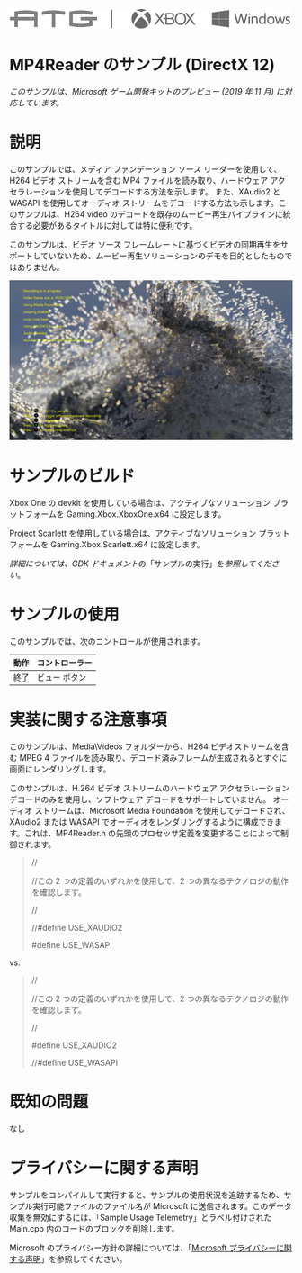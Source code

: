   ![](./media/image1.png)

#   MP4Reader のサンプル (DirectX 12)

*このサンプルは、Microsoft ゲーム開発キットのプレビュー (2019 年 11 月)
に対応しています。*

# 

# 説明

このサンプルでは、メディア ファンデーション ソース
リーダーを使用して、H264 ビデオ ストリームを含む MP4
ファイルを読み取り、ハードウェア
アクセラレーションを使用してデコードする方法を示します。 また、XAudio2
と WASAPI を使用してオーディオ
ストリームをデコードする方法も示します。このサンプルは、H264 video
のデコードを既存のムービー再生パイプラインに統合する必要があるタイトルに対しては特に便利です。

このサンプルは、ビデオ ソース
フレームレートに基づくビデオの同期再生をサポートしていないため、ムービー再生ソリューションのデモを目的としたものではありません。

![](./media/image3.png)

# サンプルのビルド

Xbox One の devkit を使用している場合は、アクティブなソリューション
プラットフォームを Gaming.Xbox.XboxOne.x64 に設定します。

Project Scarlett を使用している場合は、アクティブなソリューション
プラットフォームを Gaming.Xbox.Scarlett.x64 に設定します。

*詳細については、GDK
ドキュメント*の「サンプルの実行」を*参照してください*。

# サンプルの使用

このサンプルでは、次のコントロールが使用されます。

| 動作                                         |  コントローラー        |
|----------------------------------------------|-----------------------|
| 終了                                         |  ビュー ボタン         |

# 実装に関する注意事項

このサンプルは、Media\\Videos フォルダーから、H264
ビデオストリームを含む MPEG 4
ファイルを読み取り、デコード済みフレームが生成されるとすぐに画面にレンダリングします。

このサンプルは、H.264 ビデオ ストリームのハードウェア アクセラレーション
デコードのみを使用し、ソフトウェア デコードをサポートしていません。
オーディオ ストリームは、Microsoft Media Foundation
を使用してデコードされ、XAudio2 または WASAPI
でオーディオをレンダリングするように構成できます。これは、MP4Reader.h
の先頭のプロセッサ定義を変更することによって制御されます。

> //
>
> //この 2 つの定義のいずれかを使用して、2
> つの異なるテクノロジの動作を確認します。
>
> //
>
> //#define USE_XAUDIO2
>
> #define USE_WASAPI

vs.

> //
>
> //この 2 つの定義のいずれかを使用して、2
> つの異なるテクノロジの動作を確認します。
>
> //
>
> #define USE_XAUDIO2
>
> //#define USE_WASAPI

# 既知の問題

なし

# プライバシーに関する声明

サンプルをコンパイルして実行すると、サンプルの使用状況を追跡するため、サンプル実行可能ファイルのファイル名が
Microsoft に送信されます。このデータ収集を無効にするには、「Sample Usage
Telemetry」とラベル付けされた Main.cpp
内のコードのブロックを削除します。

Microsoft のプライバシー方針の詳細については、「[Microsoft
プライバシーに関する声明](https://privacy.microsoft.com/en-us/privacystatement/)」を参照してください。
